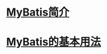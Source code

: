 # [MyBatis简介](src/main/java/com/lun/c08/hello) #

# [MyBatis的基本用法](src/main/java/com/lun/c09/basic) #
